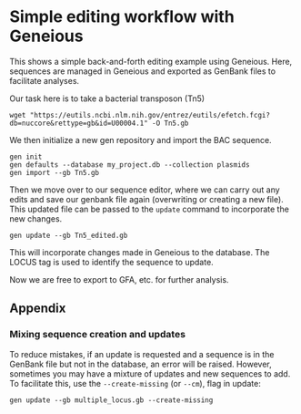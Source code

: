 # Simple editing workflow with Geneious

This shows a simple back-and-forth editing example using Geneious. Here, sequences are managed in Geneious and exported
as GenBank files to facilitate analyses.

Our task here is to take a bacterial transposon (Tn5)

```console
wget "https://eutils.ncbi.nlm.nih.gov/entrez/eutils/efetch.fcgi?db=nuccore&rettype=gb&id=U00004.1" -O Tn5.gb
```

We then initialize a new gen repository and import the BAC sequence.
```console
gen init
gen defaults --database my_project.db --collection plasmids
gen import --gb Tn5.gb
```

Then we move over to our sequence editor, where we can carry out any edits and save our genbank file again (overwriting or creating a new file).
This updated file can be passed to the `update` command to incorporate the new changes.

```console
gen update --gb Tn5_edited.gb
```

This will incorporate changes made in Geneious to the database. The LOCUS tag is used to identify the sequence to update.

Now we are free to export to GFA, etc. for further analysis.

## Appendix

### Mixing sequence creation and updates

To reduce mistakes, if an update is requested and a sequence is in the GenBank file but not in the database, an error will be raised. However, sometimes you may have a mixture of updates and new sequences to add. To facilitate this, use the `--create-missing` (or `--cm`), flag in update:
```console
gen update --gb multiple_locus.gb --create-missing
```